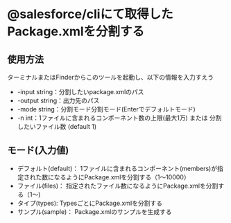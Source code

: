 # @salesforce/cliにて取得したPackage.xmlを分割する

## 使用方法
ターミナルまたはFinderからこのツールを起動し、以下の情報を入力すえう
- -input string：分割したいpackage.xmlのパス
- -output string：出力先のパス
- -mode string：分割モード分割モード(Enterでデフォルトモード)
- -n int：1ファイルに含まれるコンポーネント数の上限(最大1万) または 分割したいファイル数 (default 1)

## モード(入力値)
- デフォルト(default)： 1ファイルに含まれるコンポーネント(members)が指定された数になるようにPackage.xmlを分割する（1〜10000）
- ファイル(files)： 指定されたファイル数になるようにPackage.xmlを分割する（1〜)
- タイプ(types): TypesごとにPackage.xmlを分割する
- サンプル(sample)： Package.xmlのサンプルを生成する 
